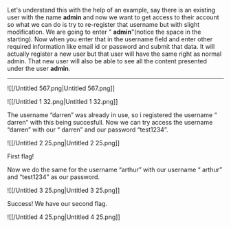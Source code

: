 Let's understand this with the help of an example, say there is an existing user with the name **admin** and now we want to get access to their account so what we can do is try to re-register that username but with slight modification. We are going to enter " **admin**"(notice the space in the starting). Now when you enter that in the username field and enter other required information like email id or password and submit that data. It will actually register a new user but that user will have the same right as normal admin. That new user will also be able to see all the content presented under the user **admin**.

---

![[/Untitled 567.png|Untitled 567.png]]

  

![[/Untitled 1 32.png|Untitled 1 32.png]]

The username “darren” was already in use, so i registered the username “ darren” with this being succesfull. Now we can try access the username “darren” with our “ darren” and our password “test1234”.

![[/Untitled 2 25.png|Untitled 2 25.png]]

First flag!

  

Now we do the same for the username “arthur” with our username “ arthur” and “test1234” as our password.

![[/Untitled 3 25.png|Untitled 3 25.png]]

Success! We have our second flag.

![[/Untitled 4 25.png|Untitled 4 25.png]]